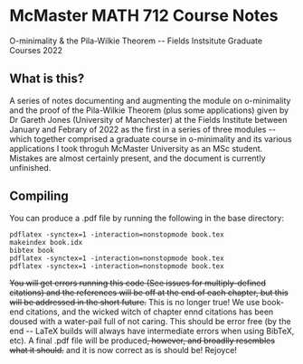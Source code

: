 # McMaster MATH 712 Course Notes

O-minimality & the Pila-Wilkie Theorem -- Fields Instsitute Graduate Courses 2022

## What is this?

A series of notes documenting and augmenting the module on o-minimality and the 
proof of the Pila-Wilkie Theorem (plus some applications) given by Dr Gareth Jones (University of Manchester) at the Fields Institute between January and Febrary of 2022 as the first in a series of three modules -- which together comprised a graduate course in o-minimality and its various applications I took throguh McMaster University as an MSc student. Mistakes are almost certainly present, and the document is currently unfinished.

## Compiling

You can produce a .pdf file by running the following in the base directory:

```
pdflatex -synctex=1 -interaction=nonstopmode book.tex
makeindex book.idx
bibtex book
pdflatex -synctex=1 -interaction=nonstopmode book.tex
pdflatex -synctex=1 -interaction=nonstopmode book.tex
```

~~You will get errors running this code (See issues for multiply-defined 
citations) and the references will be off at the end of each chapter, but this 
will be addressed in the short future.~~ This is no longer true! We use book-end citations, and the wicked witch of chapter ennd citations has been doused with a water-pail full of not caring. This should be error free (by the end -- LaTeX builds will always have intermediate errors when using BibTeX, etc). A final .pdf file will be produced~~, however, and broadlly resembles what it should.~~ and it is now correct as is should be! Rejoyce!
